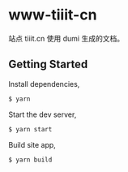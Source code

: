 # www-tiiit-cn

站点 tiiit.cn 使用 dumi 生成的文档。

## Getting Started

Install dependencies,

```bash
$ yarn
```

Start the dev server,

```bash
$ yarn start
```

Build site app,

```bash
$ yarn build
```
